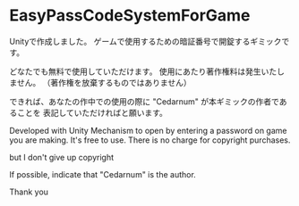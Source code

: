 # EasyPassCodeSystemForGame
Unityで作成しました。
ゲームで使用するための暗証番号で開錠するギミックです。

どなたでも無料で使用していただけます。
使用にあたり著作権料は発生いたしません。
（著作権を放棄するものではありません）

できれば、あなたの作中での使用の際に "Cedarnum" が本ギミックの作者であることを
表記していただければと願います。

Developed with Unity
Mechanism to open by entering a password on game you are making.
It's free to use.
There is no charge for copyright purchases.

but I don't give up copyright

If possible, indicate that "Cedarnum" is the author.

Thank you
